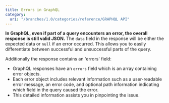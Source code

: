 ```yaml
---
title: Errors in GraphQL
category:
  uri: "/branches/1.0/categories/reference/GRAPHQL API"
---
```


**In GraphQL, even if part of a query encounters an error, the overall response is still valid JSON.**
The `data` field in the response will be either the expected data or `null` if an error occurred.
This allows you to easily differentiate between successful and unsuccessful parts of the query.

Additionally the response contains an 'errors' field:
- GraphQL responses have an `errors` field which is an array containing error objects.
- Each error object includes relevant information such as a user-readable error message, an error code, and optional path information indicating which field in the query caused the error.
- This detailed information assists you in pinpointing the issue.
